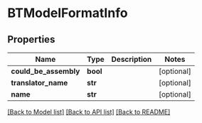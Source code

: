 # BTModelFormatInfo

## Properties
Name | Type | Description | Notes
------------ | ------------- | ------------- | -------------
**could_be_assembly** | **bool** |  | [optional] 
**translator_name** | **str** |  | [optional] 
**name** | **str** |  | [optional] 

[[Back to Model list]](../README.md#documentation-for-models) [[Back to API list]](../README.md#documentation-for-api-endpoints) [[Back to README]](../README.md)


